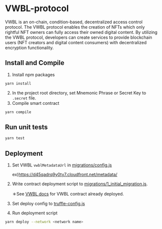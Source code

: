 # VWBL-protocol
VWBL is an on-chain, condition-based, decentralized access control protocol. The VWBL protocol enables the creation of NFTs which only rightful NFT owners can fully access their owned digital content. By utilizing the VWBL protocol, developers can create services to provide blockchain users (NFT creators and digital content consumers) with decentralized encryption functionality.

## Install and Compile
1. Install npm packages
```bash
yarn install
```
2. In the project root directory, set Mnemonic Phrase or Secret Key to `.secret` file.
3. Compile smart contract
```bash
yarn compile
```

## Run unit tests
```bash
yarn test
```

## Deployment
1. Set VWBL `vwblMetadataUrl` in [migrations/config.js](https://github.com/VWBL/VWBL-protocol/blob/fix/doc/migrations/config.js)
   
   ex)https://d45qadrq9y0ty7.cloudfront.net/metadata/
      

2. Write contract deployment script to [migrations/1_initial_migration.js](https://github.com/VWBL/VWBL-protocol/blob/master/migrations/1_initial_migration.js). 

   ＊See [VWBL docs](https://app.gitbook.com/o/XKJRuS9VhgLSsEarEY4P/s/CNC1YmYHucLw7YmJFhGF/end-point-for-vwbl) for VWBL contract already deployed.

2. Set deploy config to [truffle-config.js](https://github.com/VWBL/VWBL-protocol/blob/master/truffle-config.js#L60)

3. Run deployment script
```bash
yarn deploy --network <network name>
```

